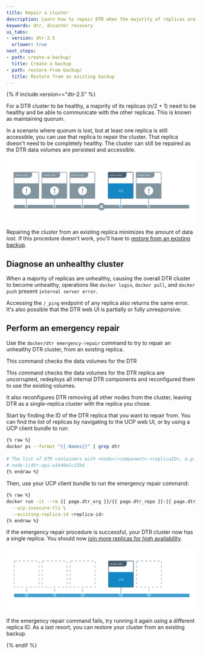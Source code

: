 ```yaml
---
title: Repair a cluster
description: Learn how to repair DTR when the majority of replicas are unhealthy.
keywords: dtr, disaster recovery
ui_tabs:
- version: dtr-2.5
  orlower: true
next_steps:
- path: create-a-backup/
  title: Create a backup
- path: restore-from-backup/
  title: Restore from an existing backup
---
```


{% if include.version=="dtr-2.5" %}

For a DTR cluster to be healthy, a majority of its replicas (n/2 + 1) need to
be healthy and be able to communicate with the other replicas. This is known
as maintaining quorum.

In a scenario where quorum is lost, but at least one replica is still
accessible, you can use that replica to repair the cluster. That replica doesn't
need to be completely healthy. The cluster can still be repaired as the DTR
data volumes are persisted and accessible.

![Unhealthy cluster](../../images/repair-cluster-1.svg)

Repairing the cluster from an existing replica minimizes the amount of data lost.
If this procedure doesn't work, you'll have to
[restore from an existing backup](restore-from-backup.md).

## Diagnose an unhealthy cluster

When a majority of replicas are unhealthy, causing the overall DTR cluster to
become unhealthy, operations like `docker login`, `docker pull`, and `docker push`
present `internal server error`.

Accessing the `/_ping` endpoint of any replica also returns the same error.
It's also possible that the DTR web UI is partially or fully unresponsive.

## Perform an emergency repair

Use the `docker/dtr emergency-repair` command to try to repair an unhealthy
DTR cluster, from an existing replica.

This command checks the data volumes for the DTR

This command checks the data volumes for the DTR replica are uncorrupted,
redeploys all internal DTR components and reconfigured them to use the existing
volumes.

It also reconfigures DTR removing all other nodes from the cluster, leaving DTR
as a single-replica cluster with the replica you chose.

Start by finding the ID of the DTR replica that you want to repair from.
You can find the list of replicas by navigating to the UCP web UI, or by using
a UCP client bundle to run:

```bash
{% raw %}
docker ps --format "{{.Names}}" | grep dtr

# The list of DTR containers with <node>/<component>-<replicaID>, e.g.
# node-1/dtr-api-a1640e1c15b6
{% endraw %}
```

Then, use your UCP client bundle to run the emergency repair command:

```bash
{% raw %}
docker run -it --rm {{ page.dtr_org }}/{{ page.dtr_repo }}:{{ page.dtr_version }} emergency-repair \
  --ucp-insecure-tls \
  --existing-replica-id <replica-id>
{% endraw %}
```

If the emergency repair procedure is successful, your DTR cluster now has a
single replica. You should now
[join more replicas for high availability](../configure/set-up-high-availability.md).

![Healthy cluster](../../images/repair-cluster-2.svg)

If the emergency repair command fails, try running it again using a different
replica ID. As a last resort, you can restore your cluster from an existing
backup.

{% endif %}